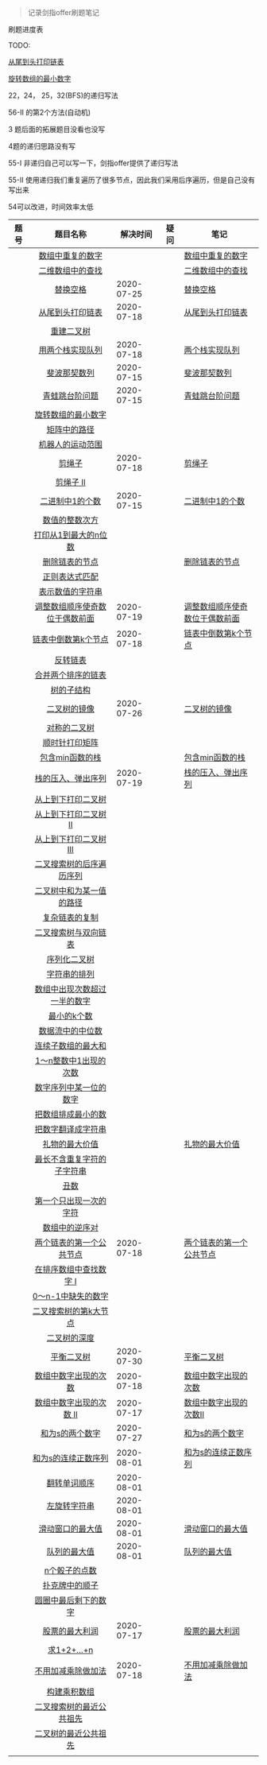 > 记录剑指offer刷题笔记

刷题进度表

TODO: 

[ 从尾到头打印链表](https://leetcode-cn.com/problems/cong-wei-dao-tou-da-yin-lian-biao-lcof) 

[旋转数组的最小数字](https://leetcode-cn.com/problems/xuan-zhuan-shu-zu-de-zui-xiao-shu-zi-lcof) 

22，24， 25，32(BFS)的递归写法

56-II 的第2个方法(自动机)

3 题后面的拓展题目没看也没写

4题的递归思路没有写

55-I 非递归自己可以写一下，剑指offer提供了递归写法

55-II 使用递归我们重复遍历了很多节点，因此我们采用后序遍历，但是自己没有写出来

54可以改进，时间效率太低

| 题号 | 题目名称 | 解决时间 | 疑问 | 笔记 |
| ---- | :------: | -------- | ---- | ---- |
|      | [ 数组中重复的数字](https://leetcode-cn.com/problems/shu-zu-zhong-zhong-fu-de-shu-zi-lcof) |          |      | [数组中重复的数字](数组中重复的数字/code.md) |
|      | [ 二维数组中的查找](https://leetcode-cn.com/problems/er-wei-shu-zu-zhong-de-cha-zhao-lcof) |          |      | [二维数组中的查找](二维数组中的查找/code.md) |
|      | [ 替换空格](https://leetcode-cn.com/problems/ti-huan-kong-ge-lcof) | 2020-07-25 |      | [替换空格](替换空格/code.md) |
|      | [ 从尾到头打印链表](https://leetcode-cn.com/problems/cong-wei-dao-tou-da-yin-lian-biao-lcof) | 2020-07-18 |      | [从尾到头打印链表](从尾到头打印链表/code.md) |
| | [重建二叉树](https://leetcode-cn.com/problems/zhong-jian-er-cha-shu-lcof) | | | |
| | [ 用两个栈实现队列](https://leetcode-cn.com/problems/yong-liang-ge-zhan-shi-xian-dui-lie-lcof) | 2020-07-18 | | [两个栈实现队列](两个栈实现队列/code.md) |
| | [ 斐波那契数列](https://leetcode-cn.com/problems/fei-bo-na-qi-shu-lie-lcof) | 2020-07-15 | | [斐波那契数列](斐波那契数列/code.md) |
| | [青蛙跳台阶问题](https://leetcode-cn.com/problems/qing-wa-tiao-tai-jie-wen-ti-lcof) | 2020-07-15 | | [青蛙跳台阶问题](青蛙跳台阶问题/code.md) |
| | [旋转数组的最小数字](https://leetcode-cn.com/problems/xuan-zhuan-shu-zu-de-zui-xiao-shu-zi-lcof) | | | |
| | [矩阵中的路径](https://leetcode-cn.com/problems/ju-zhen-zhong-de-lu-jing-lcof) | | | |
| | [机器人的运动范围](https://leetcode-cn.com/problems/ji-qi-ren-de-yun-dong-fan-wei-lcof) | | | |
| | [ 剪绳子](https://leetcode-cn.com/problems/jian-sheng-zi-lcof) | 2020-07-18 | | [剪绳子](剪绳子/code.md) |
| | [剪绳子 II](https://leetcode-cn.com/problems/jian-sheng-zi-ii-lcof) | | | |
| | [ 二进制中1的个数](https://leetcode-cn.com/problems/er-jin-zhi-zhong-1de-ge-shu-lcof) | 2020-07-15 | | [二进制中1的个数](二进制中1的个数/code.md) |
| | [ 数值的整数次方](https://leetcode-cn.com/problems/shu-zhi-de-zheng-shu-ci-fang-lcof) | | | |
| | [打印从1到最大的n位数](https://leetcode-cn.com/problems/da-yin-cong-1dao-zui-da-de-nwei-shu-lcof) | | | |
| | [ 删除链表的节点](https://leetcode-cn.com/problems/shan-chu-lian-biao-de-jie-dian-lcof) | | | [删除链表的节点](删除链表的节点/code.md) |
| | [ 正则表达式匹配](https://leetcode-cn.com/problems/zheng-ze-biao-da-shi-pi-pei-lcof) | | | |
| | [ 表示数值的字符串](https://leetcode-cn.com/problems/biao-shi-shu-zhi-de-zi-fu-chuan-lcof) | | | |
| | [调整数组顺序使奇数位于偶数前面](https://leetcode-cn.com/problems/diao-zheng-shu-zu-shun-xu-shi-qi-shu-wei-yu-ou-shu-qian-mian-lcof) | 2020-07-19 | | [调整数组顺序使奇数位于偶数前面](调整数组顺序使奇数位于偶数前面/code.md) |
| | [ 链表中倒数第k个节点](https://leetcode-cn.com/problems/lian-biao-zhong-dao-shu-di-kge-jie-dian-lcof) | 2020-07-18 | | [链表中倒数第k个节点](链表中倒数第k个节点/code.md) |
| | [反转链表](https://leetcode-cn.com/problems/fan-zhuan-lian-biao-lcof) | | | |
| | [合并两个排序的链表](https://leetcode-cn.com/problems/he-bing-liang-ge-pai-xu-de-lian-biao-lcof) | | | |
| | [ 树的子结构](https://leetcode-cn.com/problems/shu-de-zi-jie-gou-lcof) | | | |
| | [二叉树的镜像](https://leetcode-cn.com/problems/er-cha-shu-de-jing-xiang-lcof) | 2020-07-26 | | [二叉树的镜像](二叉树的镜像/code.md) |
| | [ 对称的二叉树](https://leetcode-cn.com/problems/dui-cheng-de-er-cha-shu-lcof) | | | |
| | [ 顺时针打印矩阵](https://leetcode-cn.com/problems/shun-shi-zhen-da-yin-ju-zhen-lcof) | | | |
| | [ 包含min函数的栈](https://leetcode-cn.com/problems/bao-han-minhan-shu-de-zhan-lcof) | | | [包含min函数的栈](包含min函数的栈/code.md) |
| | [ 栈的压入、弹出序列](https://leetcode-cn.com/problems/zhan-de-ya-ru-dan-chu-xu-lie-lcof) | 2020-07-19 | | [栈的压入、弹出序列](栈的压入、弹出序列/code.md) |
| | [ 从上到下打印二叉树](https://leetcode-cn.com/problems/cong-shang-dao-xia-da-yin-er-cha-shu-lcof) | | | |
| | [ 从上到下打印二叉树 II](https://leetcode-cn.com/problems/cong-shang-dao-xia-da-yin-er-cha-shu-ii-lcof) | | | |
| | [ 从上到下打印二叉树 III](https://leetcode-cn.com/problems/cong-shang-dao-xia-da-yin-er-cha-shu-iii-lcof) | | | |
| | [ 二叉搜索树的后序遍历序列](https://leetcode-cn.com/problems/er-cha-sou-suo-shu-de-hou-xu-bian-li-xu-lie-lcof) | | | |
| | [ 二叉树中和为某一值的路径](https://leetcode-cn.com/problems/er-cha-shu-zhong-he-wei-mou-yi-zhi-de-lu-jing-lcof) | | | |
| | [ 复杂链表的复制](https://leetcode-cn.com/problems/fu-za-lian-biao-de-fu-zhi-lcof) | | | |
| | [ 二叉搜索树与双向链表](https://leetcode-cn.com/problems/er-cha-sou-suo-shu-yu-shuang-xiang-lian-biao-lcof) | | | |
| | [ 序列化二叉树](https://leetcode-cn.com/problems/xu-lie-hua-er-cha-shu-lcof) | | | |
| | [ 字符串的排列](https://leetcode-cn.com/problems/zi-fu-chuan-de-pai-lie-lcof) | | | |
| | [ 数组中出现次数超过一半的数字](https://leetcode-cn.com/problems/shu-zu-zhong-chu-xian-ci-shu-chao-guo-yi-ban-de-shu-zi-lcof) | | | |
| | [ 最小的k个数](https://leetcode-cn.com/problems/zui-xiao-de-kge-shu-lcof) | | | |
| | [ 数据流中的中位数](https://leetcode-cn.com/problems/shu-ju-liu-zhong-de-zhong-wei-shu-lcof) | | | |
| | [ 连续子数组的最大和](https://leetcode-cn.com/problems/lian-xu-zi-shu-zu-de-zui-da-he-lcof) | | | |
| | [ 1～n整数中1出现的次数](https://leetcode-cn.com/problems/1nzheng-shu-zhong-1chu-xian-de-ci-shu-lcof) | | | |
| | [ 数字序列中某一位的数字](https://leetcode-cn.com/problems/shu-zi-xu-lie-zhong-mou-yi-wei-de-shu-zi-lcof) | | | |
| | [ 把数组排成最小的数](https://leetcode-cn.com/problems/ba-shu-zu-pai-cheng-zui-xiao-de-shu-lcof) | | | |
| | [把数字翻译成字符串](https://leetcode-cn.com/problems/ba-shu-zi-fan-yi-cheng-zi-fu-chuan-lcof) | | | |
| | [ 礼物的最大价值](https://leetcode-cn.com/problems/li-wu-de-zui-da-jie-zhi-lcof) | | | [礼物的最大价值](礼物的最大价值/code.md) |
| | [ 最长不含重复字符的子字符串](https://leetcode-cn.com/problems/zui-chang-bu-han-zhong-fu-zi-fu-de-zi-zi-fu-chuan-lcof) | | | |
| | [ 丑数](https://leetcode-cn.com/problems/chou-shu-lcof) | | | |
| | [ 第一个只出现一次的字符](https://leetcode-cn.com/problems/di-yi-ge-zhi-chu-xian-yi-ci-de-zi-fu-lcof) | | | |
| | [ 数组中的逆序对](https://leetcode-cn.com/problems/shu-zu-zhong-de-ni-xu-dui-lcof) | | | |
| | [两个链表的第一个公共节点](https://leetcode-cn.com/problems/liang-ge-lian-biao-de-di-yi-ge-gong-gong-jie-dian-lcof) | 2020-07-18 | | [两个链表的第一个公共节点](两个链表的第一个公共节点/code.md) |
| | [ 在排序数组中查找数字 I](https://leetcode-cn.com/problems/zai-pai-xu-shu-zu-zhong-cha-zhao-shu-zi-lcof) | | | |
| | [ 0～n-1中缺失的数字](https://leetcode-cn.com/problems/que-shi-de-shu-zi-lcof) | | | |
| | [ 二叉搜索树的第k大节点](https://leetcode-cn.com/problems/er-cha-sou-suo-shu-de-di-kda-jie-dian-lcof) | | | |
| | [ 二叉树的深度](https://leetcode-cn.com/problems/er-cha-shu-de-shen-du-lcof) | | | |
| | [ 平衡二叉树](https://leetcode-cn.com/problems/ping-heng-er-cha-shu-lcof) | 2020-07-30 | | [平衡二叉树](平衡二叉树/code.md) |
| | [ 数组中数字出现的次数](https://leetcode-cn.com/problems/shu-zu-zhong-shu-zi-chu-xian-de-ci-shu-lcof) | 2020-07-18 | | [数组中数字出现的次数](数组中数字出现的次数/code.md) |
| | [ 数组中数字出现的次数 II](https://leetcode-cn.com/problems/shu-zu-zhong-shu-zi-chu-xian-de-ci-shu-ii-lcof) | 2020-07-17 | | [数组中数字出现的次数II](数组中数字出现的次数II/code.md) |
| | [和为s的两个数字](https://leetcode-cn.com/problems/he-wei-sde-liang-ge-shu-zi-lcof) | 2020-07-27 | | [和为s的两个数字](和为s的两个数字/code.md) |
| | [和为s的连续正数序列](https://leetcode-cn.com/problems/he-wei-sde-lian-xu-zheng-shu-xu-lie-lcof) | 2020-08-01 | | [和为s的连续正数序列](和为s的连续正数序列/code.md) |
| | [ 翻转单词顺序](https://leetcode-cn.com/problems/fan-zhuan-dan-ci-shun-xu-lcof) | 2020-08-01 | | |
| | [ 左旋转字符串](https://leetcode-cn.com/problems/zuo-xuan-zhuan-zi-fu-chuan-lcof) | 2020-08-01 | | |
| | [ 滑动窗口的最大值](https://leetcode-cn.com/problems/hua-dong-chuang-kou-de-zui-da-zhi-lcof) | 2020-08-01 | | [滑动窗口的最大值](滑动窗口的最大值/code.md) |
| | [队列的最大值](https://leetcode-cn.com/problems/dui-lie-de-zui-da-zhi-lcof) | 2020-08-01 | | [队列的最大值](队列的最大值/code.md) |
| | [n个骰子的点数](https://leetcode-cn.com/problems/nge-tou-zi-de-dian-shu-lcof) | | | |
| | [扑克牌中的顺子](https://leetcode-cn.com/problems/bu-ke-pai-zhong-de-shun-zi-lcof) | | | |
| | [ 圆圈中最后剩下的数字](https://leetcode-cn.com/problems/yuan-quan-zhong-zui-hou-sheng-xia-de-shu-zi-lcof) | | | |
| | [股票的最大利润](https://leetcode-cn.com/problems/gu-piao-de-zui-da-li-run-lcof) | 2020-07-17 | | [股票的最大利润](股票的最大利润/code.md) |
| | [ 求1+2+…+n](https://leetcode-cn.com/problems/qiu-12n-lcof) | | | |
| | [不用加减乘除做加法](https://leetcode-cn.com/problems/bu-yong-jia-jian-cheng-chu-zuo-jia-fa-lcof) | 2020-07-18 | | [不用加减乘除做加法](不用加减乘除做加法/code.md) |
| | [ 构建乘积数组](https://leetcode-cn.com/problems/gou-jian-cheng-ji-shu-zu-lcof) | | | |
| | [ 二叉搜索树的最近公共祖先](https://leetcode-cn.com/problems/er-cha-sou-suo-shu-de-zui-jin-gong-gong-zu-xian-lcof) | | | |
| | [ 二叉树的最近公共祖先](https://leetcode-cn.com/problems/er-cha-shu-de-zui-jin-gong-gong-zu-xian-lcof) | | | |
| |  | | | |


